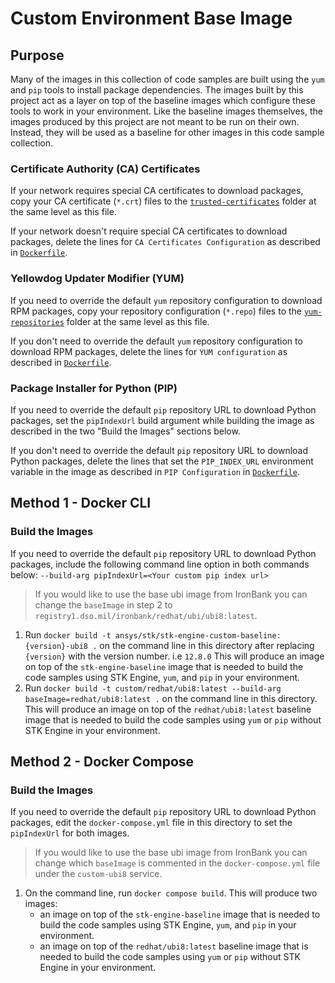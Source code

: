 # Custom Environment Base Image

## Purpose

Many of the images in this collection of code samples are built using the `yum` and `pip` tools to install package dependencies.  The images built by this project act as a layer on top of the baseline images which configure these tools to work in your environment. Like the baseline images themselves, the images produced by this project are not meant to be run on their own. Instead, they will be used as a baseline for other images in this code sample collection.

### Certificate Authority (CA) Certificates

If your network requires special CA certificates to download packages, copy your CA certificate (`*.crt`) files to the [`trusted-certificates`](./trusted-certificates/) folder at the same level as this file.

If your network doesn't require special CA certificates to download packages, delete the lines for `CA Certificates Configuration` as described in [`Dockerfile`](./Dockerfile).

### Yellowdog Updater Modifier (YUM)

If you need to override the default `yum` repository configuration to download RPM packages, copy your repository configuration (`*.repo`) files to the [`yum-repositories`](./yum-repositories/) folder at the same level as this file.

If you don't need to override the default `yum` repository configuration to download RPM packages, delete the lines for `YUM configuration` as described in [`Dockerfile`](./Dockerfile).

### Package Installer for Python (PIP)

If you need to override the default `pip` repository URL to download Python packages, set the `pipIndexUrl` build argument while building the image as described in the two "Build the Images" sections below.

If you don't need to override the default `pip` repository URL to download Python packages, delete the lines that set the `PIP_INDEX_URL` environment variable in the image as described in `PIP Configuration` in [`Dockerfile`](./Dockerfile).

## Method 1 - Docker CLI

### Build the Images

If you need to override the default `pip` repository URL to download Python packages, include the following command line option in both commands below: `--build-arg pipIndexUrl=<Your custom pip index url>`

> If you would like to use the base ubi image from IronBank you can change the `baseImage` in step 2 to `registry1.dso.mil/ironbank/redhat/ubi/ubi8:latest`.

1. Run `docker build -t ansys/stk/stk-engine-custom-baseline:{version}-ubi8 .` on the command line in this directory after replacing `{version}` with the version number. i.e `12.8.0` This will produce an image on top of the `stk-engine-baseline` image that is needed to build the code samples using
STK Engine, `yum`, and `pip` in your environment.
2. Run `docker build -t custom/redhat/ubi8:latest --build-arg baseImage=redhat/ubi8:latest .` on the command line in this directory. This will produce an image on top of the `redhat/ubi8:latest` baseline image that is needed to build the code samples using `yum` or `pip` without STK Engine in your environment.

## Method 2 - Docker Compose

### Build the Images

If you need to override the default `pip` repository URL to download Python packages, edit the `docker-compose.yml` file in this directory to set the `pipIndexUrl` for both images.

> If you would like to use the base ubi image from IronBank you can change which `baseImage` is commented in the `docker-compose.yml` file under the `custom-ubi8` service.

1. On the command line, run `docker compose build`. This will produce two images:
    * an image on top of the `stk-engine-baseline` image that is needed to build the code samples using STK Engine, `yum`, and `pip` in your environment.
    * an image on top of the `redhat/ubi8:latest` baseline image that is needed to build the code samples using `yum` or `pip` without STK Engine in your environment.
